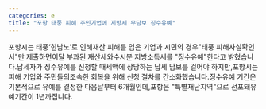 ```yaml
---
categories: e
title: "포항 태풍 피해 주민기업에 지방세 무담보 징수유예"
---
```

포항시는 태풍‘힌남노’로 인해재산 피해를 입은 기업과 시민의 경우"태풍 피해사실확인서"만 제출하면이달 부과된 재산세와수시분 지방소득세를 "징수유예"한다고 밝혔습니다.납세자가 징수유예를 신청할 때세액에 상당하는 납세 담보를 걸어야 하지만,포항시는 피해 기업와 주민들의조속한 회복을 위해 신청 절차를 간소화했습니다.징수유예 기간은기본적으로 유예를 결정한 다음날부터 6개월인데,포항은 "특별재난지역"으로 선포돼유예기간이 1년까집니다.